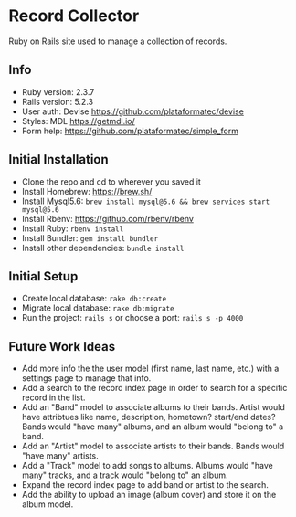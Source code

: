 # Record Collector
Ruby on Rails site used to manage a collection of records.

## Info
- Ruby version: 2.3.7
- Rails version: 5.2.3
- User auth: Devise https://github.com/plataformatec/devise
- Styles: MDL https://getmdl.io/
- Form help: https://github.com/plataformatec/simple_form

## Initial Installation
- Clone the repo and cd to wherever you saved it
- Install Homebrew: https://brew.sh/
- Install Mysql5.6: `brew install mysql@5.6 && brew services start mysql@5.6`
- Install Rbenv: https://github.com/rbenv/rbenv
- Install Ruby: `rbenv install`
- Install Bundler: `gem install bundler`
- Install other dependencies: `bundle install`

## Initial Setup
- Create local database: `rake db:create`
- Migrate local database: `rake db:migrate`
- Run the project: `rails s` or choose a port: `rails s -p 4000`

## Future Work Ideas
- Add more info the the user model (first name, last name, etc.) with a settings page to manage that info. 
- Add a search to the record index page in order to search for a specific record in the list.
- Add an "Band" model to associate albums to their bands. Artist would have attribtues like name, description, hometown? start/end dates? Bands would "have many" albums, and an album would "belong to" a band. 
- Add an "Artist" model to associate artists to their bands. Bands would "have many" artists.
- Add a "Track" model to add songs to albums. Albums would "have many" tracks, and a track would "belong to" an album.
- Expand the record index page to add band or artist to the search. 
- Add the ability to upload an image (album cover) and store it on the album model. 
